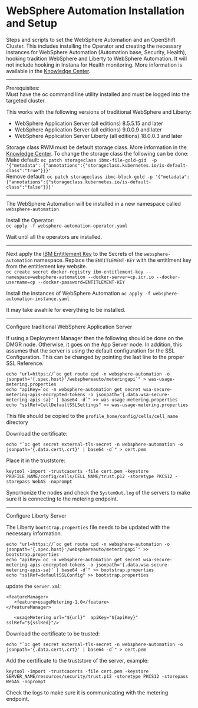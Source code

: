 # WebSphere Automation Installation and Setup #

Steps and scripts to set the WebSphere Automation and an OpenShift Cluster.  This includes installing the Operator and creating the necessary instances for WebSphere Automation (Automation base, Security, Health), hooking tradition WebSphere and Liberty to WebSphere Automation.  It will not include hooking in Instana for Health monitoring.  More information is available in the [Knowledge Center](https://www.ibm.com/docs/en/ws-automation).

---

Prerequisites:</br>
Must have the oc command line utility installed and must be logged into the targeted cluster.

This works with the following versions of traditional WebSphere and Liberty:
- WebSphere Application Server (all editions) 8.5.5.15 and later
- WebSphere Application Server (all editions) 9.0.0.9 and later
- WebSphere Application Server Liberty (all editions) 18.0.0.3 and later

Storage class RWM must be default storage class.  More information in the [Knowledge Center](https://www.ibm.com/docs/en/ws-automation?topic=requirements-storage#in-r-sysreqs-storage).
To change the storage class the following can be done:</br>
Make default: `oc patch storageclass ibmc-file-gold-gid  -p '{"metadata": {"annotations":{"storageclass.kubernetes.io/is-default-class":"true"}}}'`</br>
Remove default: `oc patch storageclass ibmc-block-gold -p '{"metadata": {"annotations":{"storageclass.kubernetes.io/is-default-class":"false"}}}'`</br>

---

The WebSphere Automation will be installed in a new namespace called `websphere-automation`

Install the Operator:</br>
`oc apply -f websphere-automation-operator.yaml`</br>

Wait until all the operators are installed.

---

Next apply the [IBM Entitlement Key](https://myibm.ibm.com/products-services/containerlibrary) to the Secrets of the `websphere-automation` namespace.  Replace the `ENTITLEMENT-KEY` with the entitlment key from the entitlement key website. </br>
`oc create secret docker-registry ibm-entitlement-key --namespace=websphere-automation --docker-server=cp.icr.io --docker-username=cp --docker-password=ENTITLEMENT-KEY`

Install the instances of WebSphere Automation
`oc apply -f websphere-automation-instance.yaml`

It may take awahile for everything to be installed.

---

Configure traditional WebSphere Application Server

If using a Deployment Manager then the following should be done on the DMGR node.  Otherwise, it goes on the App Server node.  In addition, this assumes that the server is using the default configuration for the SSL Configuration.  This can be changed by pointing the last line to the proper SSL Reference.

```
echo "url=https://`oc get route cpd -n websphere-automation -o jsonpath='{.spec.host}'/websphereauto/meteringapi`" > was-usage-metering.properties
echo "apiKey=`oc -n websphere-automation get secret wsa-secure-metering-apis-encrypted-tokens -o jsonpath='{.data.wsa-secure-metering-apis-sa}' | base64 -d`" >> was-usage-metering.properties
echo "sslRef=CellDefaultSSLSettings" >> was-usage-metering.properties
```

This file should be copied to the `profile_home/config/cells/cell_name` directory

Download the certificate:
```
echo "`oc get secret external-tls-secret -n websphere-automation -o jsonpath='{.data.cert\.crt}' | base64 -d`" > cert.pem
````

Place it in the truststore:
```
keytool -import -trustcacerts -file cert.pem -keystore PROFILE_NAME/config/cells/CELL_NAME/trust.p12 -storetype PKCS12 -storepass WebAS -noprompt
```

Syncrhonize the nodes and check the `SystemOut.log` of the servers to make sure it is connecting to the metering endpoint.

---

Configure Liberty Server

The Liberty `bootstrap.properties` file needs to be updated with the necessary information.

```
echo "url=https://`oc get route cpd -n websphere-automation -o jsonpath='{.spec.host}'/websphereauto/meteringapi`" >> bootstrap.properties
echo "apiKey=`oc -n websphere-automation get secret wsa-secure-metering-apis-encrypted-tokens -o jsonpath='{.data.wsa-secure-metering-apis-sa}' | base64 -d`" >> bootstrap.properties
echo "sslRef=defaultSSLConfig" >> bootstrap.properties
```

update the `server.xml`:

```
<featureManager>
   <feature>usageMetering-1.0</feature>
</featureManager>

   <usageMetering url="${url}"  apiKey="${apiKey}" sslRef="${sslRed}"/>
```

Download the certificate to be trusted:
```
echo "`oc get secret external-tls-secret -n websphere-automation -o jsonpath='{.data.cert\.crt}' | base64 -d`" > cert.pem
````

Add the certificate to the truststore of the server, example:
```
keytool -import -trustcacerts -file cert.pem -keystore SERVER_NAME/resources/security/trust.p12 -storetype PKCS12 -storepass WebAS -noprompt
```

Check the logs to make sure it is communicating with the metering endpoint.
